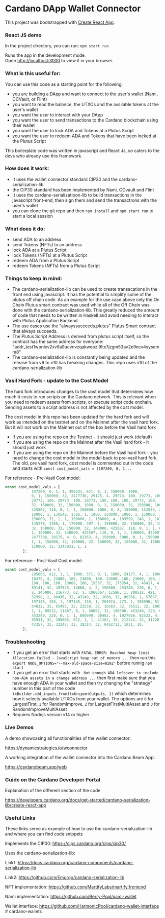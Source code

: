 # Cardano DApp Wallet Connector

This project was bootstrapped with [Create React App](https://github.com/facebook/create-react-app).

### React JS demo

In the project directory, you can run: `npm start run`

Runs the app in the development mode.\
Open [http://localhost:3000](http://localhost:3000) to view it in your browser.


### What is this useful for:
You can use this code as a starting point for the following:
- you are building a DApp and want to connect to the user's wallet (Nami, CCVault, or Flint)
- you want to read the balance, the UTXOs and the available tokens at the user's wallet
- you want the user to interact with your DApp
- you want the user to send transactions to the Cardano blockchain using their wallet
- you want the user to lock ADA and Tokens at a Plutus Script
- you want the user to redeem ADA and Tokens that have been locked at the Plutus Script

This boilerplate code was written in javascript and React Js, so caters to the devs who already use this framework.

### How does it work:
- It uses the wallet connector standard CIP30 and the cardano-serialization-lib
- the CIP30 standard has been implemented by Nami, CCvault and Flint
- It uses the cardano-serializatioon-lib to build transactions in the javascript front-end, then sign them and send the transactrons with the user's wallet
- you can clone the git repo and then `npm install` and `npm start run` to start a local session

### What does it do:
- send ADA to an address
- send Tokens (NFTs) to an address
- lock ADA at a Plutus Script
- lock Tokens (NFTs) at a Plutus Script
- redeem ADA from a Plutus Script
- redeem Tokens (NFTs) from a Plutus Script

### Things to keep in mind:
- The cardano-serialization-lib can be used to create transacations in the front end using javascript. It has the potential to simplify some of the plutus off chain code. As an example for the use case above only the On Chain Plutus smart contract was used while all of the Off Chain was done with the cardano-serialization-lib. This greatly reduced the amount of code that needs to be written in Haskell and avoid needing to interact with Plutus Application Backend
- The use cases use the "alwayssucceeds.plutus" Plutus Smart contract that always succeeds.
- The Plutus Script Address is derived from plutus script itself, so the contract has the same address for everyone: "addr_test1wpnlxv2xv9a9ucvnvzqakwepzl9ltx7jzgm53av2e9ncv4sysemm8"
- The cardano-serialization-lib is constantly being updated and the release from v9 to v10 has breaking changes. This repo uses v10 of the cardano-serialization-lib

### Vasil Hard Fork - update to the Cost Model
The hard fork introduces changes to the cost model that determines how much it costs to run
scripts on the Cardano network. This is relevant when you need to redeem assets from scripts, or execute script code
onchain. Sending assets to a script address is not affected by the cost model.

The cost model in this repo has been updated for the hard fork and will work as intended on the testnet and on the Mainnet after the vasil hard fork. But it will not work on the Mainnet out of the box before the Vasil hard fork

- If you are using the repo on the Testnet - it should just work (default)
- If you are using the repo on the Mainnet after the Vasil hard fork - it should just work
- If you are using the repo on the Mainnet before the Vasil hard fork - you need to change the cost model in the model back to pre-vasil hard fork. The old, pre vasil hard fork, cost model is commented out in the code and starts with `const cost_model_vals = [197209, 0, 1...`

For reference - Pre-Vasil Cost model:

```javascript
const cost_model_vals = [
            197209, 0, 1, 1, 396231, 621, 0, 1, 150000, 1000, 
            0, 1, 150000, 32, 2477736, 29175, 4, 29773, 100, 29773, 100, 29773, 100, 
            29773, 100, 29773, 100, 29773, 100, 100, 100, 29773, 100, 150000, 32, 150000, 
            32, 150000, 32, 150000, 1000, 0, 1, 150000, 32, 150000, 1000, 0, 8, 148000, 
            425507, 118, 0, 1, 1, 150000, 1000, 0, 8, 150000, 112536, 247, 1, 150000, 
            10000, 1, 136542, 1326, 1, 1000, 150000, 1000, 1, 150000, 32, 150000, 32, 
            150000, 32, 1, 1, 150000, 1, 150000, 4, 103599, 248, 1, 103599, 248, 1, 
            145276, 1366, 1, 179690, 497, 1, 150000, 32, 150000, 32, 150000, 32, 150000, 
            32, 150000, 32, 150000, 32, 148000, 425507, 118, 0, 1, 1, 61516, 11218, 0, 
            1, 150000, 32, 148000, 425507, 118, 0, 1, 1, 148000, 425507, 118, 0, 1, 1, 
            2477736, 29175, 4, 0, 82363, 4, 150000, 5000, 0, 1, 150000, 32, 197209, 0, 
            1, 1, 150000, 32, 150000, 32, 150000, 32, 150000, 32, 150000, 32, 150000, 32, 
            150000, 32, 3345831, 1, 1
        ];
```

For reference - Post-Vasil Cost model:

```javascript
const cost_model_vals = [
            205665, 812, 1, 1, 1000, 571, 0, 1, 1000, 24177, 4, 1, 1000, 32, 117366,
            10475, 4, 23000, 100, 23000, 100, 23000, 100, 23000, 100, 23000, 100, 23000,
            100, 100, 100, 23000, 100, 19537, 32, 175354, 32, 46417, 4, 221973, 511, 0, 1,
            89141, 32, 497525, 14068, 4, 2, 196500, 453240, 220, 0, 1, 1, 1000, 28662, 4,
            2, 245000, 216773, 62, 1, 1060367, 12586, 1, 208512, 421, 1, 187000, 1000,
            52998, 1, 80436, 32, 43249, 32, 1000, 32, 80556, 1, 57667, 4, 1000, 10,
            197145, 156, 1, 197145, 156, 1, 204924, 473, 1, 208896, 511, 1, 52467, 32,
            64832, 32, 65493, 32, 22558, 32, 16563, 32, 76511, 32, 196500, 453240, 220, 0,
            1, 1, 69522, 11687, 0, 1, 60091, 32, 196500, 453240, 220, 0, 1, 1, 196500,
            453240, 220, 0, 1, 1, 806990, 30482, 4, 1927926, 82523, 4, 265318, 0, 4, 0,
            85931, 32, 205665, 812, 1, 1, 41182, 32, 212342, 32, 31220, 32, 32696, 32,
            43357, 32, 32247, 32, 38314, 32, 9462713, 1021, 10,
        ];
```

### Troubleshooting
- If you get an error that starts with `FATAL ERROR: Reached heap limit Allocation failed - JavaScript heap out of memory ...` then run this `export NODE_OPTIONS="--max-old-space-size=8192"` before runnig `npm start`
- If you get an error that starts with ` Not enough ADA leftover to include non-ADA assets in a change address ...` then first make sure that you have enough ADA in your wallet and then try changing the "strategy" number in this part of the code `txBuilder.add_inputs_from(txUnspentOutputs, 1)` which determines how it selects available UTXOs from your wallet. The options are `0` for LargestFirst, `1` for RandomImprove, `2` for LargestFirstMultiAsset and `3` for RandomImproveMultiAsset 
- Requires Nodejs version v14 or higher

### Live Demos

A demo showcasing all functionalities of the wallet connector:

https://dynamicstrategies.io/wconnector

A working integration of the wallet connector into the Cardano Beam App:

https://cardanobeam.app/web

### Guide on the Cardano Developer Portal
Explanation of the different section of the code

https://developers.cardano.org/docs/get-started/cardano-serialization-lib/create-react-app 

### Useful Links

These links serve as example of how to use the cardano-serialization-lib and where you can find code snippets

Implements the CIP30: https://cips.cardano.org/cips/cip30/

Uses the cardano-serialization-lib:

Link1: https://docs.cardano.org/cardano-components/cardano-serialization-lib

Link2: https://github.com/Emurgo/cardano-serialization-lib

NFT implementation: https://github.com/MartifyLabs/martify.frontend

Nami implementation: https://github.com/Berry-Pool/nami-wallet

Wallet interface: https://github.com/HarmonicPool/cardano-wallet-interface
#   c a r d a n o - w a l l e t s  
 